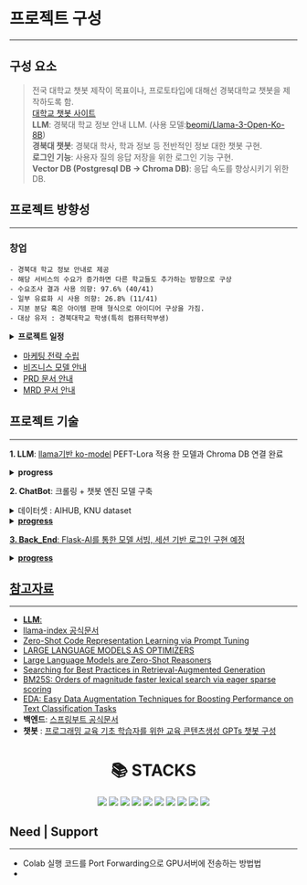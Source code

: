 # 프로젝트 구성   
---
   
## 구성 요소   
> 전국 대학교 챗봇 제작이 목표이나, 프로토타입에 대해선 경북대학교 챗봇을 제작하도록 함.   
> [대학교 챗봇 사이트](https://dansoeun.github.io/AICOSS/)   
> **LLM**: 경북대 학교 정보 안내 LLM. (사용 모델:[beomi/Llama-3-Open-Ko-8B](https://huggingface.co/beomi/Llama-3-Open-Ko-8B?text=%EB%84%8C+%EB%A9%8D%EC%B2%AD%EC%9D%B4))   
> **경북대 챗봇**: 경북대 학사, 학과 정보 등 전반적인 정보 대한 챗봇 구현.   
> **로그인 기능**: 사용자 질의 응답 저장을 위한 로그인 기능 구현.   
> **Vector DB (Postgresql DB -> Chroma DB)**: 응답 속도를 향상시키기 위한 DB.   

   
## 프로젝트 방향성   
---
###  **창업**
```
- 경북대 학교 정보 안내로 제공
- 해당 서비스의 수요가 증가하면 다른 학교들도 추가하는 방향으로 구상
- 수요조사 결과 사용 의향: 97.6% (40/41)
- 일부 유료화 시 사용 의향: 26.8% (11/41)
- 지분 분담 혹은 아이템 판매 형식으로 아이디어 구상을 가짐.
- 대상 유저 : 경북대학교 학생(특히 컴퓨터학부생)
```
<details>
  <summary>
    <b>프로젝트 일정</b>
  </summary>
  
    1. Must Have 기능(M.H.)
    - 로그인, 회원가입
    - 챗봇과 대화하는 UI
  
    2. Should Have 기능(S.H.)
    - 답변 생성하는 기능
    - 사이트를 알려주는 기능

    3. Could Have 기능(S.H.)
    - 답변에 대한 만족도 확인
    - etc
  
  
</details>
    
- [마케팅 전략 수립](https://drive.google.com/file/d/1E-rJd5Q95UxkyQdFHfdx9jGoICQNmp-n/view?usp=sharing)
- [비즈니스 모델 안내](https://drive.google.com/file/d/1eWWlbrqP0N_yit9yIVZ54RBloyCxHIQr/view?usp=sharing)
- [PRD 문서 안내](https://jannet.notion.site/PRD-AIus-83c925effc534ef39530a4b5706a96cd?pvs=4)
- [MRD 문서 안내]()

   
## 프로젝트 기술
---
**1. LLM**: [llama기반 ko-model](https://huggingface.co/beomi/Llama-3-Open-Ko-8B) PEFT-Lora 적용 한 모델과 Chroma DB 연결 완료
<details>
   <summary><b>progress</b></summary>
   <ul>
      <li>PEFT-Lora 데이터셋: Hugging Face에 업로드. <a href="https://huggingface.co/datasets/Dansoeun/Knu_fine_tun_dataset">[KNU dataset]</a></li>
      <li>추가 데이터셋 확보 예정 (<a href="https://github.com/catSirup/KorEDA/blob/master/eda.py">한국어 EDA 도움</a>)</li>
      <li>PEFT-Lora로 학습 시킨 모델과 Chroma DB 연결 완료</li>
      <li>Hybrid Search: BM25 algorithm으로 검색 능력 향상</li>
      <li>Hyde 기법 적용 예정</li>
      <li>few-shot + CoT prompt 적용 예정 (few-shot prompt는 제작 완료)</li>
   </ul>
</details>




<b>2. ChatBot</b>: 크롤링 + 챗봇 엔진 모델 구축
<details>
   <summary>데이터셋 : AIHUB, KNU dataset</summary>
<a href="https://aihub.or.kr/aihubdata/data/view.do?currMenu=&topMenu=&aihubDataSe=data&dataSetSn=106">[AIHUB - 일반상식]<br>
<a href="https://aihub.or.kr/aihubdata/data/view.do?currMenu=&topMenu=&aihubDataSe=data&dataSetSn=544">[AIHUB - 용도별 목적 대화 데이터]<br>
<a href="https://aihub.or.kr/aihubdata/data/view.do?currMenu=&topMenu=&aihubDataSe=data&dataSetSn=543">[AIHUB - 주제별 텍스트 일상 데이터]<br>
</details>

<details>
   <summary><b>progress</b></summary>

<b>스크래핑(Chat-Bot Scrapping)</b>
- [x] 학사일정
- [x] 컴퓨터학부 교수진
- [ ] 경북대학교 공지사항
- [x] 컴퓨터학부 교육/커뮤니티/학생활동
- [x] 경북대학교 컴퓨터학부 공지사항
- [ ] 경북대학교 연락처

<b>챗봇</b> : Transformer 기반 모델을 구축하고 훈련하는 데 중점을 둠
- [x] 데이터 전처리
- [ ] 딥러닝 기반 모델 개발

</details>
   
**3. Back_End**: Flask-AI를 통한 모델 서빙, 세션 기반 로그인 구현 예정 
<details>
   <summary><b>progress</b></summary>
- Flask_AI 연동을 시도하였으나, python과 ipynb의 연동 문제 발생.<br>
- Spring Boot를 이용하여 회원가입 및 로그인 기능 구현 완료.<br>   
- AWS와 Mysql을 이용하여 홈페이지에서 로그인, 회원가입할 경우 DB에 정보들이 저장되는 것을 확인.<br>   
- Front_End 쪽 코드가 제대로 백엔드에 적용되도록 수정 완료.<br> 
- API를 통해 챗봇과 연결 할 예정.<br>
</details>

   
## 참고자료
---
- **LLM**:
- [llama-index 공식문서](https://www.llamaindex.ai/)
- [Zero-Shot Code Representation Learning via Prompt Tuning](https://arxiv.org/pdf/2404.08947)
- [LARGE LANGUAGE MODELS AS OPTIMIZERS](https://arxiv.org/pdf/2309.03409)
- [Large Language Models are Zero-Shot Reasoners](https://arxiv.org/pdf/2205.11916)
- [Searching for Best Practices in Retrieval-Augmented Generation](https://arxiv.org/pdf/2407.01219)
- [BM25S: Orders of magnitude faster lexical search via eager sparse scoring](https://arxiv.org/pdf/2407.03618)
- [EDA: Easy Data Augmentation Techniques for Boosting Performance on Text Classification Tasks](https://arxiv.org/pdf/1901.11196)
- **백엔드**: [스프링부트 공식문서](https://docs.spring.io/spring-framework/reference/index.html)
- **챗봇** : [프로그래밍 교육 기초 학습자를 위한 교육 콘텐츠생성 GPTs 챗봇 구성](https://www-dbpia-co-kr.libproxy.knu.ac.kr/journal/articleDetail?nodeId=NODE11858670)

<div align="center">
    <h1>📚 STACKS</h1>
</div>
<div align="center">
    <img src="https://img.shields.io/badge/java-007396?style=for-the-badge&logo=java&logoColor=white">
    <img src="https://img.shields.io/badge/python-3776AB?style=for-the-badge&logo=python&logoColor=white">
    <img src="https://img.shields.io/badge/html5-E34F26?style=for-the-badge&logo=html5&logoColor=white">
    <img src="https://img.shields.io/badge/css-1572B6?style=for-the-badge&logo=css3&logoColor=white">
    <img src="https://img.shields.io/badge/javascript-F7DF1E?style=for-the-badge&logo=javascript&logoColor=black">
    <img src="https://img.shields.io/badge/mysql-4479A1?style=for-the-badge&logo=mysql&logoColor=white">
    <img src="https://img.shields.io/badge/springboot-6DB33F?style=for-the-badge&logo=springboot&logoColor=white">
    <img src="https://img.shields.io/badge/flask-000000?style=for-the-badge&logo=flask&logoColor=white">
    <img src="https://img.shields.io/badge/github-181717?style=for-the-badge&logo=github&logoColor=white">
    <img src="https://img.shields.io/badge/git-F05032?style=for-the-badge&logo=git&logoColor=white">
</div>


   
## Need | Support
-----
- Colab 실행 코드를 Port Forwarding으로 GPU서버에 전송하는 방법법
- 
